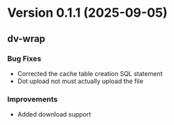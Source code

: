 # Version 0.1.1 (2025-09-05)

## dv-wrap

### Bug Fixes

- Corrected the cache table creation SQL statement
- Dot upload not must actually upload the file

### Improvements

- Added download support
